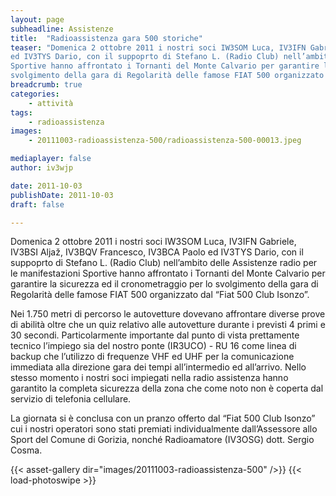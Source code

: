 ```yaml
---
layout: page
subheadline: Assistenze
title:  "Radioassistenza gara 500 storiche"
teaser: "Domenica 2 ottobre 2011 i nostri soci IW3SOM Luca, IV3IFN Gabriele, IV3BSI Aljaž, IV3BQV Francesco, IV3BCA Paolo 
ed IV3TYS Dario, con il suppoprto di Stefano L. (Radio Club) nell’ambito delle Assistenze radio per le manifestazioni 
Sportive hanno affrontato i Tornanti del Monte Calvario per garantire la sicurezza ed il cronometraggio per lo 
svolgimento della gara di Regolarità delle famose FIAT 500 organizzato dal “Fiat 500 Club Isonzo”."
breadcrumb: true
categories:
    - attività
tags:
    - radioassistenza
images:
    - 20111003-radioassistenza-500/radioassistenza-500-00013.jpeg

mediaplayer: false
author: iv3wjp

date: 2011-10-03
publishDate: 2011-10-03
draft: false

---
```


Domenica 2 ottobre 2011 i nostri soci IW3SOM Luca, IV3IFN Gabriele, IV3BSI Aljaž, IV3BQV Francesco, IV3BCA Paolo ed 
IV3TYS Dario, con il suppoprto di Stefano L. (Radio Club) nell’ambito delle Assistenze radio per le manifestazioni 
Sportive hanno affrontato i Tornanti del Monte Calvario per garantire la sicurezza ed il cronometraggio per lo 
svolgimento della gara di Regolarità delle famose FIAT 500 organizzato dal “Fiat 500 Club Isonzo”.

Nei 1.750 metri di percorso le autovetture dovevano affrontare diverse prove di abilità oltre che un quiz relativo alle 
autovetture durante i previsti 4 primi e 30 secondi. Particolarmente importante dal punto di vista prettamente tecnico 
l’impiego sia del nostro ponte (IR3UCO) - RU 16 come linea di backup che l’utilizzo di frequenze VHF ed UHF per la 
comunicazione immediata alla direzione gara dei tempi all’intermedio ed all’arrivo. Nello stesso momento i nostri soci 
impiegati nella radio assistenza hanno garantito la completa sicurezza della zona che come noto non è coperta dal servizio 
di telefonia cellulare. 

La giornata si è conclusa con un pranzo offerto dal “Fiat 500 Club Isonzo” cui i nostri operatori sono stati premiati 
individualmente dall’Assessore allo Sport del Comune di Gorizia, nonché Radioamatore (IV3OSG) dott. Sergio Cosma.

{{< asset-gallery dir="images/20111003-radioassistenza-500" />}}
{{< load-photoswipe >}}

